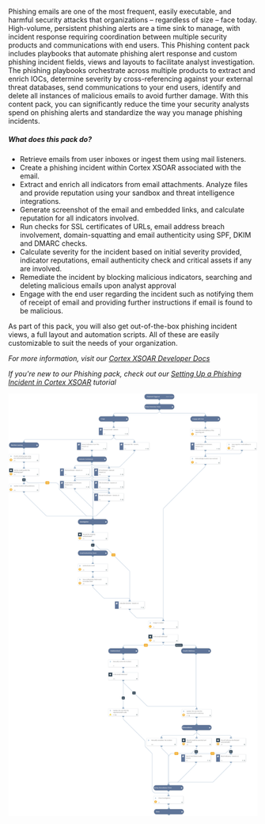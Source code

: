 Phishing emails are one of the most frequent, easily executable, and harmful security attacks that organizations – regardless of size – face today. High-volume, persistent phishing alerts are a time sink to manage, with incident response requiring coordination between multiple security products and communications with end users. 
This Phishing content pack includes playbooks that automate phishing alert response and custom phishing incident fields, views and layouts to facilitate analyst investigation.  The phishing playbooks orchestrate across multiple products to extract and enrich IOCs, determine severity by cross-referencing against your external threat databases, send communications to your end users, identify and delete all instances of malicious emails to avoid further damage. 
With this content pack, you can significantly reduce the time your security analysts spend on phishing alerts and standardize the way you manage phishing incidents.


##### What does this pack do?
- Retrieve emails from user inboxes or ingest them using mail listeners.
- Create a phishing incident within Cortex XSOAR associated with the email.
- Extract and enrich all indicators from email attachments. Analyze files and provide reputation using your sandbox and threat intelligence integrations.
- Generate screenshot of the email and embedded links, and calculate reputation for all indicators involved.
- Run checks for SSL certificates of URLs, email address breach involvement, domain-squatting and email authenticity using SPF, DKIM and DMARC checks.
- Calculate severity for the incident based on initial severity provided, indicator reputations, email authenticity check and critical assets if any are involved.
- Remediate the incident by blocking malicious indicators, searching and deleting malicious emails upon analyst approval
- Engage with the end user regarding the incident such as notifying them of receipt of email and providing further instructions if email is found to be malicious.

As part of this pack, you will also get out-of-the-box phishing incident views, a full layout and automation scripts. All of these are easily customizable to suit the needs of your organization.

_For more information, visit our [Cortex XSOAR Developer Docs](https://xsoar.pan.dev/docs/reference/playbooks/phishing-investigation---generic-v2)_

_If you're new to our Phishing pack, check out our [Setting Up a Phishing Incident in Cortex XSOAR](https://docs.paloaltonetworks.com/cortex/cortex-xsoar/6-2/cortex-xsoar-tutorials/tutorials/phishing-use-case.html) tutorial_

![Phishing_Investigation_Generic_v2](https://raw.githubusercontent.com/demisto/content/7a20daa4d3560df3be0d2f3f41c00d43ac1a1e23/Packs/Phishing/doc_files/Phishing_Investigation_Generic_v2.png)
